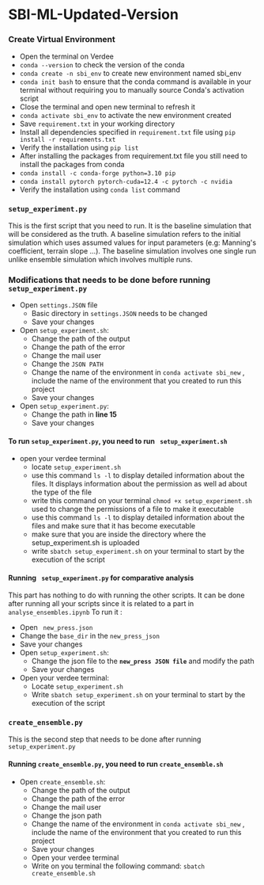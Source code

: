 # SBI-ML-Updated-Version

### Create Virtual Environment 
- Open the terminal on Verdee  
- `conda --version`  to check the version of the conda   
- `conda create -n sbi_env` to create new environment named sbi_env  
-  `conda init bash` to ensure that the conda command is available in your terminal without requiring you to manually source Conda's activation script  
- Close the terminal and open new terminal to refresh it  
- `conda activate sbi_env` to activate the new environment created
- Save `requirement.txt` in your working directory
- Install all dependencies specified in `requirement.txt` file using `pip install -r requirements.txt`
- Verify the installation  using `pip list`
- After installing the packages from requirement.txt file you still need to install the packages from conda 
- `conda install -c conda-forge python=3.10 pip`
- `conda install pytorch pytorch-cuda=12.4 -c pytorch -c nvidia`
- Verify the installation using `conda list` command

### **`setup_experiment.py`**
This is the first script that you need to run. It is the baseline simulation that will be considered as the truth. A baseline simulation refers to the initial simulation which uses assumed values for input parameters (e.g: Manning's coefficient, terrain slope ...). The baseline simulation involves one single run unlike ensemble simulation which involves multiple runs.

### Modifications that needs to be done before running `setup_experiment.py`
- Open `settings.JSON` file 
  - Basic directory in `settings.JSON` needs to be changed 
  -  Save your changes 
- Open `setup_experiment.sh`:
  - Change the path of the output
  - Change the path of the error
  - Change the mail user
  - Change the `JSON PATH` 
  - Change the name of the environment in `conda activate sbi_new` , include the name of the environment that you created to run this project 
  - Save your changes
- Open `setup_experiment.py`:
  - Change the path in **line 15**
  - Save your changes


#### To run `setup_experiment.py`, you need to run ` setup_experiment.sh`
- open your verdee terminal 
  - locate `setup_experiment.sh`
  - use this command `ls -l` to display detailed information about the files. It displays information about the permission as well ad about the type of the file  
  - write this command on your terminal `chmod +x setup_experiment.sh` used to change the permissions of a file to make it executable
  - use this command `ls -l` to display detailed information about the files and make sure that it has become executable
  - make sure that you are inside the directory where the setup_experiment.sh is uploaded 
  - write `sbatch setup_experiment.sh` on your terminal to start by the execution of the script

#### Running ` setup_experiment.py` for comparative analysis
This part has nothing to do with running the other scripts. It can be done after running all your scripts since it is related to a part in `analyse_ensembles.ipynb`
To run it : 
- Open ` new_press.json` 
- Change the `base_dir` in the `new_press_json`
- Save your changes
- Open `setup_experiment.sh`:
  - Change the json file to the **`new_press JSON file`** and modify the path
  - Save your changes 
- Open your verdee terminal:
  - Locate `setup_experiment.sh`
  - Write `sbatch setup_experiment.sh` on your terminal to start by the execution of the script

### `create_ensemble.py`
This is the second step that needs to be done after running `setup_experiment.py`
#### Running `create_ensemble.py`, you need to run `create_ensemble.sh`
- Open `create_ensemble.sh`:
  - Change the path of the output
  - Change the path of the error
  - Change the mail user
  - Change the json path 
  - Change the name of the environment in `conda activate sbi_new` , include the name of the environment that you created to run this project 
  - Save your changes
  - Open your verdee terminal
  -  Write on you terminal the following command: `sbatch create_ensemble.sh`



